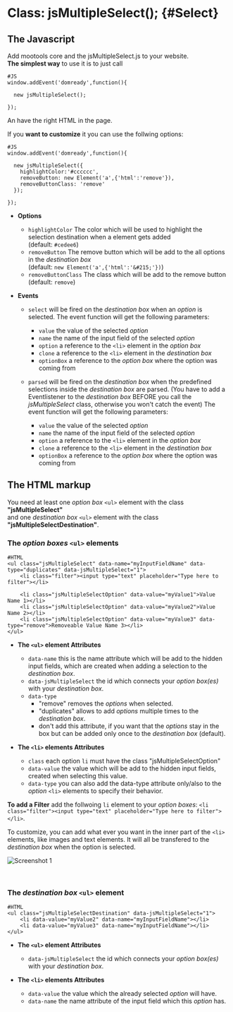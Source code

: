Class: jsMultipleSelect(); {#Select}
=======================

The Javascript
--------------

Add mootools core and the jsMultipleSelect.js to your website.<br>
<b>The simplest way</b> to use it is to just call

    #JS
    window.addEvent('domready',function(){

      new jsMultipleSelect();

    });


An have the right HTML in the page.

If you <b>want to customize</b> it you can use the follwing options:

    #JS
    window.addEvent('domready',function(){

      new jsMultipleSelect({
        highlightColor:'#cccccc',
        removeButton: new Element('a',{'html':'remove'}),
        removeButtonClass: 'remove'
      });

    });


- **Options**

  - `highlightColor`  The color which will be used to highlight the selection destination when a element gets added
  <br>(default: `#cedee6`)
  - `removeButton`  The remove button which will be add to the all options in the <i>destination box</i>
  <br>(default: `new Element('a',{'html':'&#215;'})`)
  - `removeButtonClass` The class which will be add to the remove button
  <br>(default: `remove`)

- **Events**

  - `select` will be fired on the <i>destination box</i> when an <i>option</i> is selected.
    The event function will get the following parameters:
      - `value` the value of the selected <i>option</i>
      - `name` the name of the input field of the selected <i>option</i>
      - `option` a reference to the `<li>` element in the <i>option box</i>
      - `clone` a reference to the `<li>` element in the <i>destination box</i>
      - `optionBox` a reference to the <i>option box</i> where the option was coming from

  - `parsed` will be fired on the <i>destination box</i> when the predefined selections inside the <i>destination box</i> are parsed. (You have to add a Eventlistener to the <i>destination box</i> BEFORE you call the <i>jsMultipleSelect</i> class, otherwise you won't catch the event)
    The event function will get the following parameters:
      - `value` the value of the selected <i>option</i>
      - `name` the name of the input field of the selected <i>option</i>
      - `option` a reference to the `<li>` element in the <i>option box</i>
      - `clone` a reference to the `<li>` element in the <i>destination box</i>
      - `optionBox` a reference to the <i>option box</i> where the option was coming from


The HTML markup
---------------

You need at least one <i>option box</i> `<ul>` element with the class <b>"jsMultipleSelect"</b><br>
and one <i>destination box</i> `<ul>` element with the class <b>"jsMultipleSelectDestination"</b>.

### The <i>option boxes</i> `<ul>` elements

    #HTML
    <ul class="jsMultipleSelect" data-name="myInputFieldName" data-type="duplicates" data-jsMultipleSelect="1">
        <li class="filter"><input type="text" placeholder="Type here to filter"></li>

        <li class="jsMultipleSelectOption" data-value="myValue1">Value Name 1></li>
        <li class="jsMultipleSelectOption" data-value="myValue2">Value Name 2></li>
        <li class="jsMultipleSelectOption" data-value="myValue3" data-type="remove">Removeable Value Name 3></li>
    </ul>


- **The `<ul>` element Attributes**

  - `data-name` this is the name attribute which will be add to the hidden input fields, which are created when adding a selection to the <i>destination box</i>.
  - `data-jsMultipleSelect` the id which connects your <i>option box(es)</i> with your <i>destination box</i>.
  - `data-type`
    - "remove" removes the <i>options</i> when selected.
    - "duplicates" allows to add <i>options</i> multiple times to the <i>destination box</i>.
    - don't add this attribute, if you want that the <i>options</i> stay in the box but can be added only once to the <i>destination box</i> (default).

- **The `<li>` elements Attributes**

  - `class` each option `li` must have the class "jsMultipleSelectOption"
  - `data-value` the value which will be add to the hidden input fields, created when selecting this value.
  - `data-type` you can also add the data-type attribute only/also to the <i>option</i> `<li>` elements to specify their behavior.

<b>To add a Filter</b> add the follwoing `li` element to your <i>option boxes</i>: `<li class="filter"><input type="text" placeholder="Type here to filter"></li>`.

To customize, you can add what ever you want in the inner part of the `<li>` elements, like images and text elements. It will all be transfered to the <i>destination box</i> when the option is selected.

![Screenshot 1](https://github.com/frozeman/jsMultipleSelect/raw/master/screenshotFancy.png)

<br>

### The <i>destination box</i> `<ul>` element

    #HTML
    <ul class="jsMultipleSelectDestination" data-jsMultipleSelect="1">
        <li data-value="myValue2" data-name="myInputFieldName"></li>
        <li data-value="myValue3" data-name="myInputFieldName"></li>
    </ul>


- **The `<ul>` element Attributes**
  - `data-jsMultipleSelect` the id which connects your <i>option box(es)</i> with your <i>destination box</i>.

- **The `<li>` elements Attributes**
  - `data-value` the value which the already selected <i>option</i> will have.
  - `data-name` the name attribute of the input field which this <i>option</i> has.
